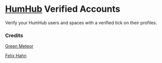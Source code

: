 # [HumHub](https://www.humhub.com/en) Verified Accounts

Verify your HumHub users and spaces with a verified tick on their profiles.

### Credits
[Green Meteor](https://github.com/GreenMeteor)

[Felix Hahn](https://github.com/felixhahnweilheim)

